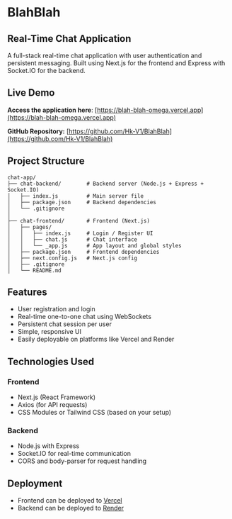 # BlahBlah

## Real-Time Chat Application

A full-stack real-time chat application with user authentication and persistent messaging. Built using Next.js for the frontend and Express with Socket.IO for the backend.

## Live Demo

**Access the application here**: [https://blah-blah-omega.vercel.app](https://blah-blah-omega.vercel.app)

**GitHub Repository:** [https://github.com/Hk-V1/BlahBlah](https://github.com/Hk-V1/BlahBlah)

## Project Structure

```
chat-app/
├── chat-backend/        # Backend server (Node.js + Express + Socket.IO)
│   ├── index.js         # Main server file
│   ├── package.json     # Backend dependencies
│   └── .gitignore
│
├── chat-frontend/       # Frontend (Next.js)
│   ├── pages/
│   │   ├── index.js     # Login / Register UI
│   │   ├── chat.js      # Chat interface
│   │   └── _app.js      # App layout and global styles
│   ├── package.json     # Frontend dependencies
│   ├── next.config.js   # Next.js config
│   ├── .gitignore
│   └── README.md
```

## Features

- User registration and login  
- Real-time one-to-one chat using WebSockets  
- Persistent chat session per user  
- Simple, responsive UI  
- Easily deployable on platforms like Vercel and Render  

## Technologies Used

### Frontend

- Next.js (React Framework)  
- Axios (for API requests)  
- CSS Modules or Tailwind CSS (based on your setup)  

### Backend

- Node.js with Express  
- Socket.IO for real-time communication  
- CORS and body-parser for request handling  

## Deployment

- Frontend can be deployed to [Vercel](https://vercel.com/)  
- Backend can be deployed to [Render](https://render.com/) 
